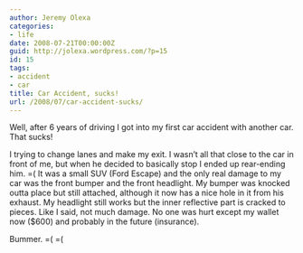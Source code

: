 ```yaml
---
author: Jeremy Olexa
categories:
- life
date: 2008-07-21T00:00:00Z
guid: http://jolexa.wordpress.com/?p=15
id: 15
tags:
- accident
- car
title: Car Accident, sucks!
url: /2008/07/car-accident-sucks/
---
```


Well, after 6 years of driving I got into my first car accident with another car. That sucks!

I trying to change lanes and make my exit. I wasn&#8217;t all that close to the car in front of me, but when he decided to basically stop I ended up rear-ending him. =( It was a small SUV (Ford Escape) and the only real damage to my car was the front bumper and the front headlight. My bumper was knocked outta place but still attached, although it now has a nice hole in it from his exhaust. My headlight still works but the inner reflective part is cracked to pieces. Like I said, not much damage. No one was hurt except my wallet now ($600) and probably in the future (insurance).

Bummer. =( =(